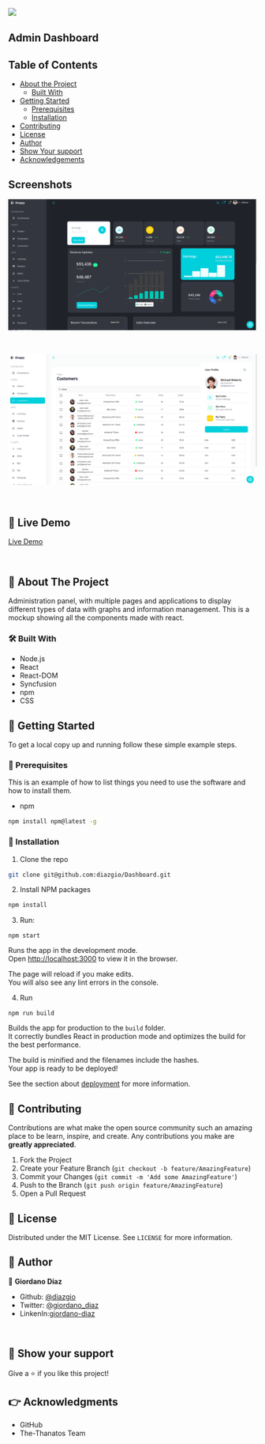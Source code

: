 ![](https://img.shields.io/badge/Microverse-blueviolet)

## Admin Dashboard

## Table of Contents

* [About the Project](#about-the-project)
    * [Built With](#built-with)
* [Getting Started](#getting-started)
    * [Prerequisites](#prerequisites)
    * [Installation](#installation)
* [Contributing](#contributing)
* [License](#license)
* [Author](#author)
* [Show Your support](#show-your-support)
* [Acknowledgements](#acknowledgements)

## Screenshots

![](./src/data/dashboard_home.png)

<br>

![](./src/data/dashboard_customers.png)

<br>

## 🔴 Live Demo

[Live Demo](https://gio-admin-dashboard.vercel.app/)

<br>

<!-- ABOUT THE PROJECT -->
## :scroll: About The Project

Administration panel, with multiple pages and applications to display different types of data with graphs and information management.
This is a mockup showing all the components made with react.

### 🛠 Built With

* Node.js
* React
* React-DOM
* Syncfusion
* npm
* CSS


<!-- GETTING STARTED -->
## 🔧 Getting Started

To get a local copy up and running follow these simple example steps.

### 📝 Prerequisites

This is an example of how to list things you need to use the software and how to install them.
* npm
```sh
npm install npm@latest -g
```

### 📝 Installation

1. Clone the repo
```sh
git clone git@github.com:diazgio/Dashboard.git
```
2. Install NPM packages
```sh
npm install
```

3. Run:
```
npm start
```

Runs the app in the development mode.\
Open [http://localhost:3000](http://localhost:3000) to view it in the browser.

The page will reload if you make edits.\
You will also see any lint errors in the console.

4. Run 
```
npm run build
```

Builds the app for production to the `build` folder.\
It correctly bundles React in production mode and optimizes the build for the best performance.

The build is minified and the filenames include the hashes.\
Your app is ready to be deployed!

See the section about [deployment](https://facebook.github.io/create-react-app/docs/deployment) for more information.



<!-- CONTRIBUTING -->
## 🤝 Contributing

Contributions are what make the open source community such an amazing place to be learn, inspire, and create. Any contributions you make are **greatly appreciated**.

1. Fork the Project
2. Create your Feature Branch (`git checkout -b feature/AmazingFeature`)
3. Commit your Changes (`git commit -m 'Add some AmazingFeature'`)
4. Push to the Branch (`git push origin feature/AmazingFeature`)
5. Open a Pull Request



<!-- LICENSE -->
## 📝 License

Distributed under the MIT License. See `LICENSE` for more information.



<!-- CONTACT -->
## 👤 Author

👤 **Giordano Díaz**

- Github: [@diazgio](https://github.com/diazgio)
- Twitter: [@giordano_diaz](https://twitter.com/giordano_diaz)
- LinkenIn:[giordano-diaz](www.linkedin.com/in/Giordano-Diaz)

<br>

## :pray: Show your support

Give a ⭐️ if you like this project!


<!-- ACKNOWLEDGEMENTS -->

## :point_right: Acknowledgments

- GitHub
- The-Thanatos Team